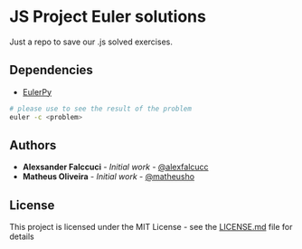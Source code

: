 # JS Project Euler solutions

Just a repo to save our .js solved exercises.

## Dependencies
* [EulerPy](https://github.com/iKevinY/EulerPy)

```bash
# please use to see the result of the problem
euler -c <problem>
```



## Authors

* **Alexsander Falccuci** - *Initial work* - [@alexfalcucc](https://github.com/alexfalcucc)
* **Matheus Oliveira** - *Initial work* - [@matheusho](https://github.com/matheusho)


## License

This project is licensed under the MIT License - see the [LICENSE.md](LICENSE.md) file for details
